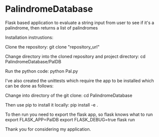 # PalindromeDatabase
Flask based application to evaluate a string input from user to see if it's a palindrome, then returns a list of palindromes 

Installation instrustions:

Clone the repository:
    git clone "repository_url"

Change directory into the cloned repository and project directory:
    cd PalindromeDatabase/PalDB

Run the python code:
    python Pal.py

 
I've also created the unittests which require the app to be installed which can be done as follows:
 
Change into directory of the git clone:
    cd PalindromeDatabase
    
Then use pip to install it locally:
    pip install -e .
    
To then run you need to export the flask app, so flask knows what to run
    export FLASK_APP=PalDB
    export FLASK_DEBUG=true
    flask run
    

Thank you for considering my application.
